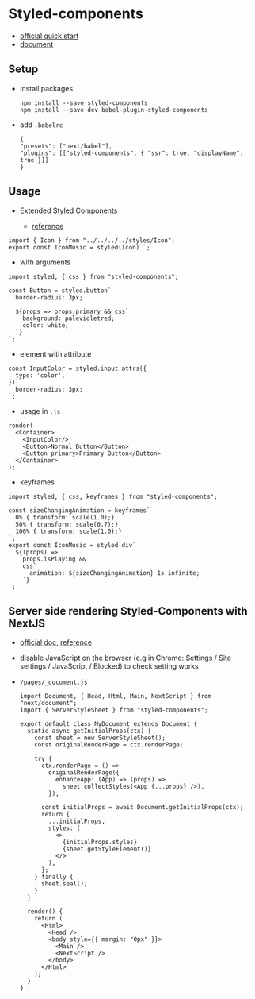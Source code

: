 # Styled-components

- [official quick start](https://styled-components.com/)
- [document](https://styled-components.com/docs)

## Setup 

- install packages

    ```
    npm install --save styled-components
    npm install --save-dev babel-plugin-styled-components
    ```

- add `.babelrc`

    ```
    {
    "presets": ["next/babel"],
    "plugins": [["styled-components", { "ssr": true, "displayName": true }]]
    }
    ```

## Usage

- Extended Styled Components
   
    - [reference](https://betterprogramming.pub/7-ways-to-inherit-styles-using-styled-components-69debaad97e3)

```
import { Icon } from "../../../../styles/Icon";
export const IconMusic = styled(Icon)``;
```

- with arguments

```
import styled, { css } from "styled-components";

const Button = styled.button`
  border-radius: 3px;
  
  ${props => props.primary && css`
    background: palevioletred;
    color: white;
  `}
`;
```

- element with attribute

```
const InputColor = styled.input.attrs({ 
  type: 'color',
})`
  border-radius: 3px;
`;
```

- usage in `.js`

```
render(
  <Container>
    <InputColor/>
    <Button>Normal Button</Button>
    <Button primary>Primary Button</Button>
  </Container>
);
```

- keyframes

```
import styled, { css, keyframes } from "styled-components";

const sizeChangingAnimation = keyframes`
  0% { transform: scale(1.0);}
  50% { transform: scale(0.7);}
  100% { transform: scale(1.0);}
`;
export const IconMusic = styled.div`
  ${(props) =>
    props.isPlaying &&
    css`
      animation: ${sizeChangingAnimation} 1s infinite;
    `}
`;
```

## Server side rendering Styled-Components with NextJS

- [official doc](https://nextjs.org/docs/advanced-features/custom-document), [reference](https://medium.com/swlh/server-side-rendering-styled-components-with-nextjs-1db1353e915e)

- disable JavaScript on the browser (e.g in Chrome: Settings / Site settings / JavaScript / Blocked) to check setting works

- `/pages/_document.js`

  ```
  import Document, { Head, Html, Main, NextScript } from "next/document";
  import { ServerStyleSheet } from "styled-components";

  export default class MyDocument extends Document {
    static async getInitialProps(ctx) {
      const sheet = new ServerStyleSheet();
      const originalRenderPage = ctx.renderPage;

      try {
        ctx.renderPage = () =>
          originalRenderPage({
            enhanceApp: (App) => (props) =>
              sheet.collectStyles(<App {...props} />),
          });

        const initialProps = await Document.getInitialProps(ctx);
        return {
          ...initialProps,
          styles: (
            <>
              {initialProps.styles}
              {sheet.getStyleElement()}
            </>
          ),
        };
      } finally {
        sheet.seal();
      }
    }

    render() {
      return (
        <Html>
          <Head />
          <body style={{ margin: "0px" }}>
            <Main />
            <NextScript />
          </body>
        </Html>
      );
    }
  }
  ```
